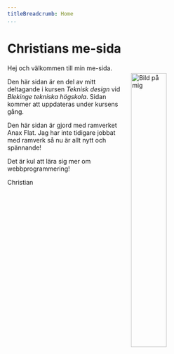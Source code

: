 ```yaml
---
titleBreadcrumb: Home
...
```

Christians me-sida
===============================

<img src="img/me2.jpg" alt="Bild på mig" style="float:right;width:40%;margin:20px;">

Hej och välkommen till min me-sida.

Den här sidan är en del av mitt deltagande i kursen *Teknisk design* vid *Blekinge tekniska högskola*. Sidan kommer att uppdateras under kursens gång.

Den här sidan är gjord med ramverket Anax Flat. Jag har inte tidigare jobbat med ramverk så nu är allt nytt och spännande!

Det är kul att lära sig mer om webbprogrammering!



Christian
